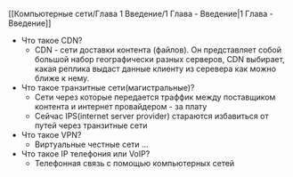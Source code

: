 [[Компьютерные сети/Глава 1 Введение/1 Глава - Введение|1 Глава - Введение]]

- Что такое CDN?
	- CDN - сети доставки контента (файлов). Он представляет собой большой набор географически разных серверов, CDN выбирает, какая реплика выдаст данные клиенту из серевера как можно ближе к нему.
- Что такое транзитные сети(магистральные)?
	- Сети через которые передается траффик между поставщиком контента и интернет провайдером - за плату
	- Сейчас IPS(internet server provider) стараются избавиться от путей через транзитные сети
- Что такое VPN?
	- Виртуальные честные сети ...
- Что такое IP телефония или VoIP?
	- Телефонная связь с помощью компьютерных сетей